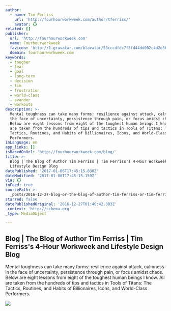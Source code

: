 ```yaml
---
author:
  - name: Tim Ferriss
    url: 'http://fourhourworkweek.com/author/tferriss/'
    avatar: {}
related: []
publisher:
  url: 'http://fourhourworkweek.com'
  name: Fourhourworkweek
  favicon: 'http://1.gravatar.com/blavatar/53cccdfdc7f3fd44dd002c4d2e5bc55e?s=32'
  domain: fourhourworkweek.com
keywords:
  - tougher
  - fear
  - goal
  - long-term
  - decision
  - tim
  - frustration
  - world-class
  - evander
  - workouts
description: >-
  Mental toughness can take many forms: resilience against attack, calmness in
  the face of uncertainty, persistence through pain, or focus amidst chaos.
  Below are eight lessons from eight of the toughest human beings I know. All
  are taken from the hundreds of tips and tactics in Tools of Titans: The
  Tactics, Routines, and Habits of Billionaires, Icons, and World-Class
  Performers.
inLanguage: en
app_links: []
isBasedOnUrl: 'http://fourhourworkweek.com/blog/'
title: >-
  Blog | The Blog of Author Tim Ferriss | Tim Ferriss's 4-Hour Workweek and
  Lifestyle Design Blog
datePublished: '2017-01-06T17:45:15.830Z'
dateModified: '2017-01-06T17:45:15.159Z'
via: {}
inFeed: true
sourcePath: >-
  _posts/2016-12-27-blog-or-the-blog-of-author-tim-ferriss-or-tim-ferrisss-4-hour.md
starred: false
datePublishedOriginal: '2016-12-27T01:40:42.383Z'
_context: 'http://schema.org'
_type: MediaObject

---
```

<article style=""><h1>Blog | The Blog of Author Tim Ferriss | Tim Ferriss's 4-Hour Workweek and Lifestyle Design Blog</h1><p>Mental toughness can take many forms: resilience against attack, calmness in the face of uncertainty, persistence through pain, or focus amidst chaos. Below are eight lessons from eight of the toughest human beings I know. All are taken from the hundreds of tips and tactics in Tools of Titans: The Tactics, Routines, and Habits of Billionaires, Icons, and World-Class Performers.</p><img src="https://fhww.files.wordpress.com/2016/12/quotes3.jpg?quality=80&amp;strip=all&amp;w=300&amp;strip=all" /></article>